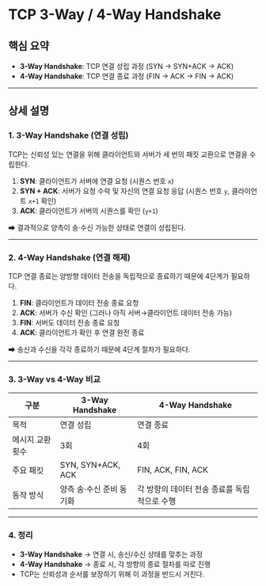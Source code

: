 # TCP 3-Way / 4-Way Handshake

## 핵심 요약

* **3-Way Handshake**: TCP 연결 성립 과정 (SYN → SYN+ACK → ACK)
* **4-Way Handshake**: TCP 연결 종료 과정 (FIN → ACK → FIN → ACK)

---

## 상세 설명

### 1. 3-Way Handshake (연결 성립)

TCP는 신뢰성 있는 연결을 위해 클라이언트와 서버가 세 번의 패킷 교환으로 연결을 수립한다.

1. **SYN**: 클라이언트가 서버에 연결 요청 (시퀀스 번호 `x`)
2. **SYN + ACK**: 서버가 요청 수락 및 자신의 연결 요청 응답 (시퀀스 번호 `y`, 클라이언트 `x+1` 확인)
3. **ACK**: 클라이언트가 서버의 시퀀스를 확인 (`y+1`)

➡ 결과적으로 양측이 송·수신 가능한 상태로 연결이 성립된다.

---

### 2. 4-Way Handshake (연결 해제)

TCP 연결 종료는 양방향 데이터 전송을 독립적으로 종료하기 때문에 4단계가 필요하다.

1. **FIN**: 클라이언트가 데이터 전송 종료 요청
2. **ACK**: 서버가 수신 확인 (그러나 아직 서버→클라이언트 데이터 전송 가능)
3. **FIN**: 서버도 데이터 전송 종료 요청
4. **ACK**: 클라이언트가 확인 후 연결 완전 종료

➡ 송신과 수신을 각각 종료하기 때문에 4단계 절차가 필요하다.

---

### 3. 3-Way vs 4-Way 비교

| 구분            | 3-Way Handshake              | 4-Way Handshake                  |
| --------------- | ---------------------------- | -------------------------------- |
| 목적             | 연결 성립                      | 연결 종료                         |
| 메시지 교환 횟수   | 3회                           | 4회                               |
| 주요 패킷        | SYN, SYN+ACK, ACK            | FIN, ACK, FIN, ACK                |
| 동작 방식        | 양측 송·수신 준비 동기화            | 각 방향의 데이터 전송 종료를 독립적으로 수행 |

---

### 4. 정리

* **3-Way Handshake** → 연결 시, 송신/수신 상태를 맞추는 과정  
* **4-Way Handshake** → 종료 시, 각 방향의 종료 절차를 따로 진행  
* TCP는 신뢰성과 순서를 보장하기 위해 이 과정을 반드시 거친다.
